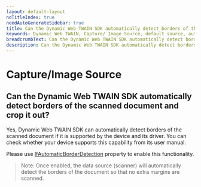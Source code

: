 ```yaml
---
layout: default-layout
noTitleIndex: true
needAutoGenerateSidebar: true
title: Can the Dynamic Web TWAIN SDK automatically detect borders of the scanned document and crop it out?
keywords: Dynamic Web TWAIN, Capture/ Image Source, default source, automatically, detect border
breadcrumbText: Can the Dynamic Web TWAIN SDK automatically detect borders of the scanned document and crop it out?
description: Can the Dynamic Web TWAIN SDK automatically detect borders of the scanned document and crop it out?
---
```


# Capture/Image Source

## Can the Dynamic Web TWAIN SDK automatically detect borders of the scanned document and crop it out?

Yes, Dynamic Web TWAIN SDK can automatically detect borders of the scanned document if it is supported by the device and its driver. You can check whether your device supports this capability from its user manual.

Please use <a href="https://www.dynamsoft.com/web-twain/docs/info/api/WebTwain_Acquire.html?ver=latest#ifautomaticborderdetection" target="_blank">IfAutomaticBorderDetection</a> property to enable this functionality.

> Note: Once enabled, the data source (scanner) will automatically detect the borders of the document so that no extra margins are scanned.
